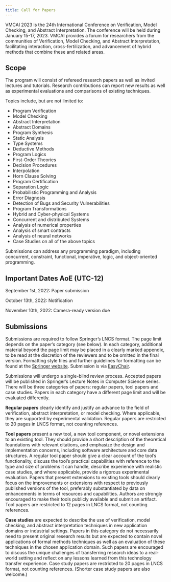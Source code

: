 ```yaml
---
title: Call for Papers
---
```


VMCAI 2023 is the 24th International Conference on Verification, Model Checking, and Abstract Interpretation. The conference will be held during January 15-17, 2023. VMCAI provides a forum for researchers from the communities of Verification, Model Checking, and Abstract Interpretation, facilitating interaction, cross-fertilization, and advancement of hybrid methods that combine these and related areas.

## Scope

The program will consist of refereed research papers as well as invited lectures and tutorials. Research contributions can report new results as well as experimental evaluations and comparisons of existing techniques.

Topics include, but are not limited to:

* Program Verification
* Model Checking
* Abstract Interpretation
* Abstract Domains
* Program Synthesis
* Static Analysis
* Type Systems
* Deductive Methods
* Program Logics
* First-Order Theories
* Decision Procedures
* Interpolation
* Horn Clause Solving
* Program Certification
* Separation Logic
* Probabilistic Programming and Analysis
* Error Diagnosis
* Detection of Bugs and Security Vulnerabilities
* Program Transformations
* Hybrid and Cyber-physical Systems
* Concurrent and distributed Systems
* Analysis of numerical properties
* Analysis of smart contracts
* Analysis of neural networks
* Case Studies on all of the above topics

Submissions can address any programming paradigm, including concurrent, constraint, functional, imperative, logic, and object-oriented programming.

## Important Dates AoE (UTC-12)

September 1st, 2022: Paper submission

October 13th, 2022: Notification

November 10th, 2022: Camera-ready version due

## Submissions

Submissions are required to follow Springer’s LNCS format. The page limit depends on the paper’s category (see below). In each category, additional material beyond the page limit may be placed in a clearly marked appendix, to be read at the discretion of the reviewers and to be omitted in the final version. Formatting style files and further guidelines for formatting can be found at the [Springer website](https://www.springer.com/gp/computer-science/lncs/conference-proceedings-guidelines). Submission is via [EasyChair](https://easychair.org/my/conference?conf=vmcai2023).

Submissions will undergo a single-blind review process. Accepted papers will be published in Springer’s Lecture Notes in Computer Science series. There will be three categories of papers: regular papers, tool papers and case studies. Papers in each category have a different page limit and will be evaluated differently.

**Regular papers** clearly identify and justify an advance to the field of verification, abstract interpretation, or model checking. Where applicable, they are supported by experimental validation. Regular papers are restricted to 20 pages in LNCS format, not counting references.

**Tool papers** present a new tool, a new tool component, or novel extensions to an existing tool. They should provide a short description of the theoretical foundations with relevant citations, and emphasize the design and implementation concerns, including software architecture and core data structures. A regular tool paper should give a clear account of the tool’s functionality, discuss the tool’s practical capabilities with reference to the type and size of problems it can handle, describe experience with realistic case studies, and where applicable, provide a rigorous experimental evaluation. Papers that present extensions to existing tools should clearly focus on the improvements or extensions with respect to previously published versions of the tool, preferably substantiated by data on enhancements in terms of resources and capabilities. Authors are strongly encouraged to make their tools publicly available and submit an artifact. Tool papers are restricted to 12 pages in LNCS format, not counting references.

**Case studies** are expected to describe the use of verification, model checking, and abstract interpretation techniques in new application domains or industrial settings. Papers in this category do not necessarily need to present original research results but are expected to contain novel applications of formal methods techniques as well as an evaluation of these techniques in the chosen application domain. Such papers are encouraged to discuss the unique challenges of transferring research ideas to a real-world setting and reflect on any lessons learned from this technology transfer experience. Case study papers are restricted to 20 pages in LNCS format, not counting references. (Shorter case study papers are also welcome.)
